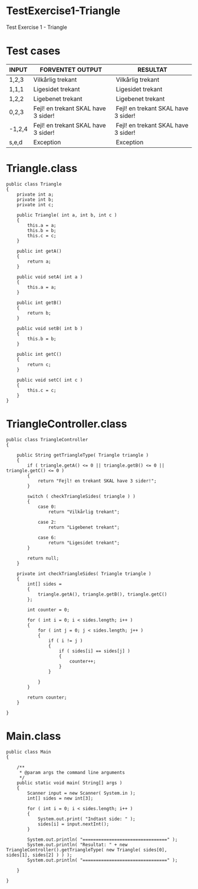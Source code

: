 # TestExercise1-Triangle
Test Exercise 1 - Triangle

# Test cases

INPUT  | FORVENTET OUTPUT | RESULTAT
------------- | ------------- | -------------
1,2,3  | Vilkårlig trekant | Vilkårlig trekant
1,1,1  | Ligesidet trekant | Ligesidet trekant
1,2,2  | Ligebenet trekant | Ligebenet trekant
0,2,3  | Fejl! en trekant SKAL have 3 sider! | Fejl! en trekant SKAL have 3 sider!
-1,2,4 | Fejl! en trekant SKAL have 3 sider! | Fejl! en trekant SKAL have 3 sider!
s,e,d  | Exception | Exception

# Triangle.class

```    
public class Triangle 
{
    private int a;
    private int b;
    private int c;

    public Triangle( int a, int b, int c )
    {
        this.a = a;
        this.b = b;
        this.c = c;
    }

    public int getA()
    {
        return a;
    }

    public void setA( int a )
    {
        this.a = a;
    }

    public int getB()
    {
        return b;
    }

    public void setB( int b )
    {
        this.b = b;
    }

    public int getC()
    {
        return c;
    }

    public void setC( int c )
    {
        this.c = c;
    }   
}
```
# TriangleController.class
```
public class TriangleController
{

    public String getTriangleType( Triangle triangle )
    {
        if ( triangle.getA() <= 0 || triangle.getB() <= 0 || triangle.getC() <= 0 )
        {
            return "Fejl! en trekant SKAL have 3 sider!";
        }

        switch ( checkTriangleSides( triangle ) )
        {
            case 0:
                return "Vilkårlig trekant";

            case 2:
                return "Ligebenet trekant";

            case 6:
                return "Ligesidet trekant";
        }

        return null;
    }

    private int checkTriangleSides( Triangle triangle )
    {
        int[] sides =
        {
            triangle.getA(), triangle.getB(), triangle.getC()
        };

        int counter = 0;

        for ( int i = 0; i < sides.length; i++ )
        {
            for ( int j = 0; j < sides.length; j++ )
            {
                if ( i != j )
                {
                    if ( sides[i] == sides[j] )
                    {
                        counter++;
                    }
                }

            }
        }

        return counter;
    }

}
```

# Main.class
```
public class Main
{

    /**
     * @param args the command line arguments
     */
    public static void main( String[] args )
    {
        Scanner input = new Scanner( System.in );
        int[] sides = new int[3];

        for ( int i = 0; i < sides.length; i++ )
        {
            System.out.print( "Indtast side: " );
            sides[i] = input.nextInt();
        }

        System.out.println( "================================" );
        System.out.println( "Resultat: " + new TriangleController().getTriangleType( new Triangle( sides[0], sides[1], sides[2] ) ) );
        System.out.println( "================================" );

    }

}
```
